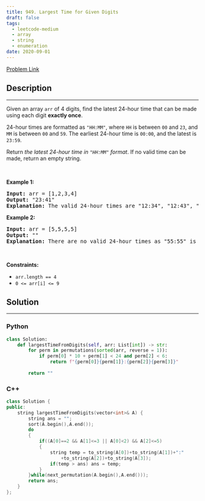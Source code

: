 ```yaml
---
title: 949. Largest Time for Given Digits
draft: false
tags: 
  - leetcode-medium
  - array
  - string
  - enumeration
date: 2020-09-01
---
```


[Problem Link](https://leetcode.com/problems/largest-time-for-given-digits/)

## Description

---
<p>Given an array <code>arr</code> of 4 digits, find the latest 24-hour time that can be made using each digit <strong>exactly once</strong>.</p>

<p>24-hour times are formatted as <code>&quot;HH:MM&quot;</code>, where <code>HH</code> is between <code>00</code> and <code>23</code>, and <code>MM</code> is between <code>00</code> and <code>59</code>. The earliest 24-hour time is <code>00:00</code>, and the latest is <code>23:59</code>.</p>

<p>Return <em>the latest 24-hour time in <code>&quot;HH:MM&quot;</code> format</em>. If no valid time can be made, return an empty string.</p>

<p>&nbsp;</p>
<p><strong class="example">Example 1:</strong></p>

<pre>
<strong>Input:</strong> arr = [1,2,3,4]
<strong>Output:</strong> &quot;23:41&quot;
<strong>Explanation:</strong> The valid 24-hour times are &quot;12:34&quot;, &quot;12:43&quot;, &quot;13:24&quot;, &quot;13:42&quot;, &quot;14:23&quot;, &quot;14:32&quot;, &quot;21:34&quot;, &quot;21:43&quot;, &quot;23:14&quot;, and &quot;23:41&quot;. Of these times, &quot;23:41&quot; is the latest.
</pre>

<p><strong class="example">Example 2:</strong></p>

<pre>
<strong>Input:</strong> arr = [5,5,5,5]
<strong>Output:</strong> &quot;&quot;
<strong>Explanation:</strong> There are no valid 24-hour times as &quot;55:55&quot; is not valid.
</pre>

<p>&nbsp;</p>
<p><strong>Constraints:</strong></p>

<ul>
	<li><code>arr.length == 4</code></li>
	<li><code>0 &lt;= arr[i] &lt;= 9</code></li>
</ul>


## Solution

---
### Python
``` py title='largest-time-for-given-digits'
class Solution:
    def largestTimeFromDigits(self, arr: List[int]) -> str:
        for perm in permutations(sorted(arr, reverse = 1)):
            if perm[0] * 10 + perm[1] < 24 and perm[2] < 6:
                return f"{perm[0]}{perm[1]}:{perm[2]}{perm[3]}"
        
        return ""
```
### C++
``` cpp title='largest-time-for-given-digits'
class Solution {
public:
	string largestTimeFromDigits(vector<int>& A) {
		string ans = "";
		sort(A.begin(),A.end());
		do
		{
			if((A[0]==2 && A[1]<=3 || A[0]<2) && A[2]<=5)
			{
				string temp = to_string(A[0])+to_string(A[1])+":"
					+to_string(A[2])+to_string(A[3]);
				if(temp > ans) ans = temp;
			}       
		}while(next_permutation(A.begin(),A.end()));
		return ans;
	}
};

```

